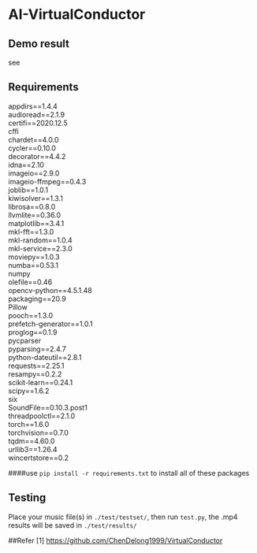 # AI-VirtualConductor
## Demo result
see

## Requirements
appdirs==1.4.4\
audioread==2.1.9\
certifi==2020.12.5\
cffi\
chardet==4.0.0\
cycler==0.10.0\
decorator==4.4.2\
idna==2.10\
imageio==2.9.0\
imageio-ffmpeg==0.4.3\
joblib==1.0.1\
kiwisolver==1.3.1\
librosa==0.8.0\
llvmlite==0.36.0\
matplotlib==3.4.1\
mkl-fft==1.3.0\
mkl-random==1.0.4\
mkl-service==2.3.0\
moviepy==1.0.3\
numba==0.53.1\
numpy\
olefile==0.46\
opencv-python==4.5.1.48\
packaging==20.9\
Pillow\
pooch==1.3.0\
prefetch-generator==1.0.1\
proglog==0.1.9\
pycparser\
pyparsing==2.4.7\
python-dateutil==2.8.1\
requests==2.25.1\
resampy==0.2.2\
scikit-learn==0.24.1\
scipy==1.6.2\
six\
SoundFile==0.10.3.post1\
threadpoolctl==2.1.0\
torch==1.6.0\
torchvision==0.7.0\
tqdm==4.60.0\
urllib3==1.26.4\
wincertstore==0.2

####use `pip install -r requirements.txt` to install all of these packages

## Testing
Place your music file(s) in `./test/testset/`, then run `test.py`, the .mp4 results will be saved in `./test/results/`


##Refer
[1] https://github.com/ChenDelong1999/VirtualConductor